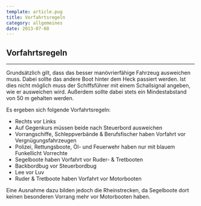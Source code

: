 ```yaml
---
template: article.pug
title: Vorfahrtsregeln
category: allgemeines
date: 2013-07-08
---
```


## Vorfahrtsregeln

---

Grundsätzlich gilt, dass das besser manövrierfähige Fahrzeug ausweichen muss.
Dabei sollte das andere Boot hinter dem Heck passiert werden.
Ist dies nicht möglich muss der Schiffsführer mit einem Schallsignal angeben, wie er ausweichen wird.
Außerdem sollte dabei stets ein Mindestabstand von 50 m gehalten werden.

Es ergeben sich folgende Vorfahrtsregeln:

-   Rechts vor Links
-   Auf Gegenkurs müssen beide nach Steuerbord ausweichen
-   Vorrangschiffe, Schleppverbände & Berufsfischer haben Vorfahrt vor Vergnügungsfahrzeugen
-   Polizei, Rettungsboote, Öl- und Feuerwehr haben nur mit blauem Funkellicht Vorrechte
-   Segelboote haben Vorfahrt vor Ruder- & Tretbooten
-   Backbordbug vor Steuerbordbug
-   Lee vor Luv
-   Ruder & Tretboote haben Vorfahrt vor Motorbooten

Eine Ausnahme dazu bilden jedoch die Rheinstrecken,
da Segelboote dort keinen besonderen Vorrang mehr vor Motorbooten haben.
